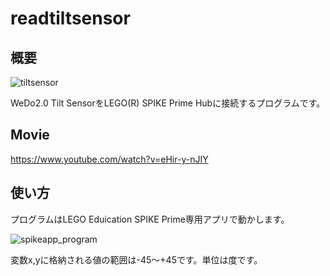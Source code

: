 # readtiltsensor

## 概要
![tiltsensor](https://user-images.githubusercontent.com/5597377/125814941-99f9d1bf-47b7-4f67-8f9a-352f8d46ea5a.jpg)

WeDo2.0 Tilt SensorをLEGO(R) SPIKE Prime Hubに接続するプログラムです。

## Movie

https://www.youtube.com/watch?v=eHir-y-nJIY

## 使い方

プログラムはLEGO Eduication SPIKE Prime専用アプリで動かします。

![spikeapp_program](https://user-images.githubusercontent.com/5597377/125812581-1f2ced2f-3b79-4141-81ed-637ac68e310e.png)

変数x,yに格納される値の範囲は-45～+45です。単位は度です。
